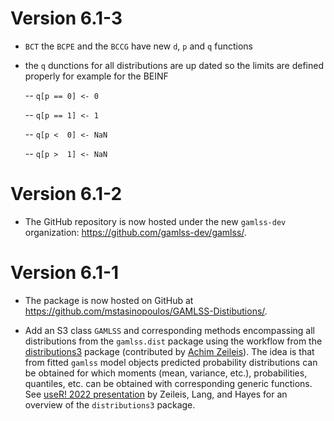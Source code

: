 
# Version 6.1-3

* `BCT` the `BCPE` and the `BCCG` have new `d`, `p` and `q` functions

*  the `q` dunctions for all distributions are up dated so the limits are defined properly for example for the BEINF

     -- `q[p == 0] <- 0`
     
     --     `q[p == 1] <- 1`
     
     --      `q[p <  0] <- NaN`
     
     --       `q[p >  1] <- NaN`
          
   

# Version 6.1-2

* The GitHub repository is now hosted under the new `gamlss-dev` organization:
  <https://github.com/gamlss-dev/gamlss/>.


# Version 6.1-1

* The package is now hosted on GitHub at
  <https://github.com/mstasinopoulos/GAMLSS-Distibutions/>.

* Add an S3 class `GAMLSS` and corresponding methods encompassing all
  distributions from the `gamlss.dist` package using the workflow from the
  [distributions3](https://CRAN.R-project.org/package=distributions3) package
  (contributed by [Achim Zeileis](https://www.zeileis.org/)). The idea is that
  from fitted `gamlss` model objects predicted probability distributions
  can be obtained for which moments (mean, variance, etc.), probabilities,
  quantiles, etc. can be obtained with corresponding generic functions. See
  [useR! 2022 presentation](https://www.zeileis.org/news/user2022/) by
  Zeileis, Lang, and Hayes for an overview of the `distributions3` package.
